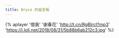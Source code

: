 ```yaml
---
title: Bryce 的留言板
---
```

<!--img src='/assets/background.jpg' alt='background' height=300px width='100%' /-->
{% aplayer '借我' '谢春花' 'http://t.cn/RgBIrcI?mp3' 'https://i.loli.net/2018/08/31/5b88b6ab212c3.jpg' %}

<!--
{% meting "60198" "netease" "playlist" %}
<link rel="stylesheet" href="https://cdn.jsdelivr.net/npm/aplayer@1.10/dist/APlayer.min.css">
<script src="https://cdn.jsdelivr.net/npm/aplayer@1.10/dist/APlayer.min.js"></script>
<script src='https://cdn.jsdelivr.net/npm/meting@1.2/dist/Meting.min.js'></script>
-->